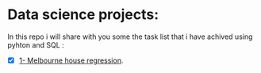# Data science projects:

In this repo i will share with you some the task list that i have achived using pyhton and SQL :

- [x] [1- Melbourne house regression](https://github.com/MohamedTahaOuf/Data-Science/blob/main/Data/melbourne-house-gridsearchcv-randomforestregressor.ipynb).
